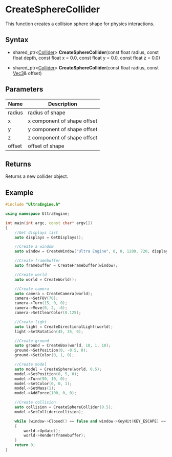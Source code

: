 # CreateSphereCollider

This function creates a collision sphere shape for physics interactions.

## Syntax

- shared_ptr<[Collider](Collider.md)> **CreateSphereCollider**(const float radius, const float depth, const float x = 0.0, const float y = 0.0, const float z = 0.0)

- shared_ptr<[Collider](Collider.md)> **CreateSphereCollider**(const float radius, const [Vec3](Vec3.md)& offset)

## Parameters

| Name | Description |
|---|----|
| radius |radius of shape|
| x |x component of shape offset|
| y |y component of shape offset|
| z |z component of shape offset|
| offset |offset of shape|

## Returns

Returns a new collider object.

## Example

```c++
#include "UltraEngine.h"

using namespace UltraEngine;

int main(int argc, const char* argv[])
{
    //Get displays list
    auto displays = GetDisplays();

    //Create a window
    auto window = CreateWindow("Ultra Engine", 0, 0, 1280, 720, displays[0], WINDOW_TITLEBAR | WINDOW_CENTER);

    //Create framebuffer
    auto framebuffer = CreateFramebuffer(window);

    //Create world
    auto world = CreateWorld();

    //Create camera
    auto camera = CreateCamera(world);
    camera->SetFOV(70);
    camera->Turn(15, 0, 0);
    camera->Move(0, 2, -8);
    camera->SetClearColor(0.125);

    //Create light
    auto light = CreateDirectionalLight(world);
    light->SetRotation(45, 35, 0);

    //Create ground
    auto ground = CreateBox(world, 10, 1, 10);
    ground->SetPosition(0, -0.5, 0);
    ground->SetColor(0, 1, 0);

    //Create model
    auto model = CreateSphere(world, 0.5);
    model->SetPosition(0, 5, 0);
    model->Turn(90, 10, 0);
    model->SetColor(0, 0, 1);
    model->SetMass(1);
    model->AddForce(100, 0, 0);

    //Create collision
    auto collision = CreateSphereCollider(0.5);
    model->SetCollider(collision);

    while (window->Closed() == false and window->KeyHit(KEY_ESCAPE) == false)
    {
        world->Update();
        world->Render(framebuffer);
    }
    return 0;
}
```
